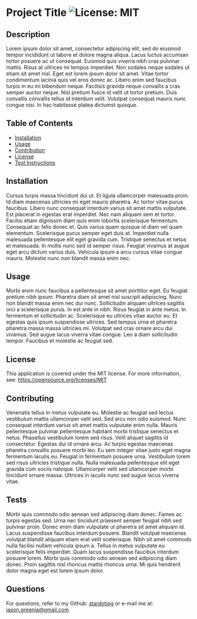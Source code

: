 # Project Title ![License: MIT](https://img.shields.io/badge/License-MIT-yellow.svg)

  ## Description
  Lorem ipsum dolor sit amet, consectetur adipiscing elit, sed do eiusmod tempor incididunt ut labore et dolore magna aliqua. Lacus luctus accumsan tortor posuere ac ut consequat. Euismod quis viverra nibh cras pulvinar mattis. Risus at ultrices mi tempus imperdiet. Non sodales neque sodales ut etiam sit amet nisl. Eget est lorem ipsum dolor sit amet. Vitae tortor condimentum lacinia quis vel eros donec ac. Libero enim sed faucibus turpis in eu mi bibendum neque. Facilisis gravida neque convallis a cras semper auctor neque. Nisl pretium fusce id velit ut tortor pretium. Duis convallis convallis tellus id interdum velit. Volutpat consequat mauris nunc congue nisi. In hac habitasse platea dictumst quisque.

  ## Table of Contents
  - [Installation](#installation)
  - [Usage](#usage)
  - [Contribution](#contribution)
  - [License](#license)
  - [Test Instructions](#tests)

  ## Installation
  Cursus turpis massa tincidunt dui ut. Et ligula ullamcorper malesuada proin. Id diam maecenas ultricies mi eget mauris pharetra. Ac tortor vitae purus faucibus. Libero nunc consequat interdum varius sit amet mattis vulputate. Est placerat in egestas erat imperdiet. Nec nam aliquam sem et tortor. Facilisi etiam dignissim diam quis enim lobortis scelerisque fermentum. Consequat ac felis donec et. Quis varius quam quisque id diam vel quam elementum. Scelerisque purus semper eget duis at. Imperdiet nulla malesuada pellentesque elit eget gravida cum. Tristique senectus et netus et malesuada. In mollis nunc sed id semper risus. Feugiat vivamus at augue eget arcu dictum varius duis. Vehicula ipsum a arcu cursus vitae congue mauris. Molestie nunc non blandit massa enim nec.

  ## Usage
  Morbi enim nunc faucibus a pellentesque sit amet porttitor eget. Eu feugiat pretium nibh ipsum. Pharetra diam sit amet nisl suscipit adipiscing. Nunc non blandit massa enim nec dui nunc. Sollicitudin aliquam ultrices sagittis orci a scelerisque purus. In est ante in nibh. Risus feugiat in ante metus. In fermentum et sollicitudin ac. Scelerisque eu ultrices vitae auctor eu. Et egestas quis ipsum suspendisse ultrices. Sed tempus urna et pharetra pharetra massa massa ultricies mi. Volutpat sed cras ornare arcu dui vivamus. Sed augue lacus viverra vitae congue. Leo a diam sollicitudin tempor. Faucibus et molestie ac feugiat sed.
  
  ## License
  This application is covered under the MIT license. For more information, see: https://opensource.org/licenses/MIT
  
  ## Contributing
  Venenatis tellus in metus vulputate eu. Molestie ac feugiat sed lectus vestibulum mattis ullamcorper velit sed. Sed arcu non odio euismod. Nunc consequat interdum varius sit amet mattis vulputate enim nulla. Mauris pellentesque pulvinar pellentesque habitant morbi tristique senectus et netus. Phasellus vestibulum lorem sed risus. Velit aliquet sagittis id consectetur. Egestas dui id ornare arcu. Ac turpis egestas maecenas pharetra convallis posuere morbi leo. Eu sem integer vitae justo eget magna fermentum iaculis eu. Feugiat in fermentum posuere urna. Vestibulum lorem sed risus ultricies tristique nulla. Nulla malesuada pellentesque elit eget gravida cum sociis natoque. Ullamcorper velit sed ullamcorper morbi tincidunt ornare massa. Ultrices in iaculis nunc sed augue lacus viverra vitae.

  ## Tests
  Morbi quis commodo odio aenean sed adipiscing diam donec. Fames ac turpis egestas sed. Urna nec tincidunt praesent semper feugiat nibh sed pulvinar proin. Donec enim diam vulputate ut pharetra sit amet aliquam id. Lacus suspendisse faucibus interdum posuere. Blandit volutpat maecenas volutpat blandit aliquam etiam erat velit scelerisque. Nibh sit amet commodo nulla facilisi nullam vehicula ipsum a. Tellus in metus vulputate eu scelerisque felis imperdiet. Quam lacus suspendisse faucibus interdum posuere lorem. Morbi quis commodo odio aenean sed adipiscing diam donec. Proin sagittis nisl rhoncus mattis rhoncus urna. Mi quis hendrerit dolor magna eget est lorem ipsum dolor.

  ## Questions
  For questions, refer to my Github: [stardotjpg](https://github.com/stardotjpg) or e-mail me at: [jason.greenia@gmail.com](mailto:jason.greenia@gmail.com)
